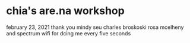 # chia's are.na workshop
february 23, 2021
thank you mindy seu charles broskoski rosa mcelheny and spectrum wifi for dcing me every five seconds